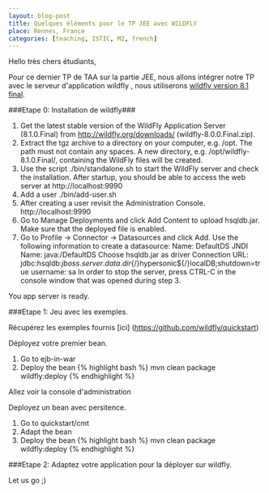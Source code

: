 ```yaml
---
layout: blog-post
title: Quelques éléments pour le TP JEE avec WILDFLY
place: Rennes, France
categories: [teaching, ISTIC, M2, french]
---
```

Hello très chers étudiants,

Pour ce dernier TP de TAA sur la partie JEE, nous allons intégrer notre TP avec le serveur d'application wildfly , nous utiliserons [wildfly version 8.1 final](http://wildfly.org/downloads/).

###Etape 0: Installation de wildfly###


1. Get the latest stable version of the WildFly Application Server (8.1.0.Final) from http://wildfly.org/downloads/ (wildfly-8.0.0.Final.zip).
2. Extract the tgz archive to a directory on your computer, e.g. /opt. The path must not contain any spaces. A new directory, e.g. /opt/wildfly-8.1.0.Final/, containing the WildFly files will be created.
3. Use the script ./bin/standalone.sh to start the WildFly server and check the installation. After startup, you should be able to access the web server at http://localhost:9990
4. Add  a user ./bin/add-user.sh
5. After creating a user revisit the Administration Console. http://localhost:9990
6. Go to Manage Deployments and click Add Content to upload hsqldb.jar. Make sure that the deployed file is enabled.
7. Go to Profile -> Connector -> Datasources and click Add. Use the following information to create a datasource:
Name: DefaultDS
JNDI Name: java:/DefaultDS
Choose hsqldb.jar as driver
Connection URL: jdbc:hsqldb:${jboss.server.data.dir}${/}hypersonic${/}localDB;shutdown=true
username: sa
In order to stop the server, press CTRL-C in the console window that was opened during step 3.

You app server is ready. 
<!--more-->


###Etape 1: Jeu avec les exemples. 

Récupérez les exemples fournis [ici] (https://github.com/wildfly/quickstart)

Déployez votre premier bean. 
1. Go to ejb-in-war
2. Deploy the bean 
{% highlight bash %}
mvn clean package wildfly:deploy
{% endhighlight %}

Allez voir la console d'administration


Deployez un bean avec persitence. 
1. Go to quickstart/cmt
2. Adapt the bean
3. Deploy the bean 
{% highlight bash %}
mvn clean package wildfly:deploy
{% endhighlight %}


###Etape 2: Adaptez votre application pour la déployer sur wildfly. 

Let us go ;)

